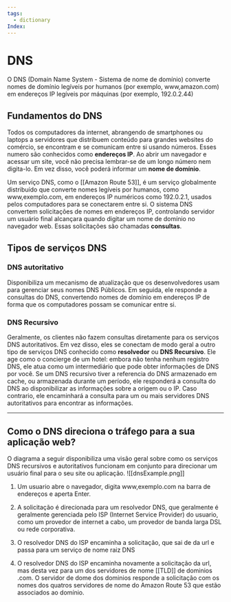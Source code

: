 ```yaml
---
tags:
  - dictionary
Index:
---
```


# DNS
O DNS (Domain Name System - Sistema de nome de domínio) converte nomes de domínio legíveis por humanos (por exemplo, www,amazon.com) em endereços IP legíveis por máquinas (por exemplo, 192.0.2.44)

## Fundamentos do DNS
Todos os computadores da internet, abrangendo de smartphones ou laptops a servidores que distribuem conteúdo para grandes websites do comércio, se encontram e se comunicam entre si usando números. Esses numero são conhecidos como **endereços IP**. Ao abrir um navegador e acessar um site, você não precisa lembrar-se de um longo número nem digita-lo. Em vez disso, você poderá informar um **nome de domínio**.

Um serviço DNS, como o [[Amazon Route 53]], é um serviço globalmente distribuído que converte nomes legíveis por humanos, como www,exemplo.com, em endereços IP numéricos como 192.0.2.1, usados pelos computadores para se conectarem entre si. O sistema DNS convertem solicitações de nomes em endereços IP, controlando servidor um usuário final alcançara quando digitar um nome de domínio no navegador web. Essas solicitações são chamadas **consultas**.

## Tipos de serviços DNS
### DNS autoritativo
Disponibiliza um mecanismo de atualização que os desenvolvedores usam para gerenciar seus nomes DNS Públicos. Em seguida, ele responde a consultas do DNS, convertendo nomes de domínio em endereços IP de forma que os computadores possam se comunicar entre si.

### DNS Recursivo
Geralmente, os clientes não fazem consultas diretamente para os serviços DNS autoritativos. Em vez disso, eles se conectam de modo geral a outro tipo de serviços DNS conhecido como **resolvedor** ou **DNS Recursivo**. Ele age como o concierge de um hotel: embora não tenha nenhum registro DNS, ele atua como um intermediário que pode obter informações de DNS por você. Se um DNS recursivo tiver a referencia do DNS armazenado em cache, ou armazenada durante um período, ele responderá a consulta do DNS ao disponibilizar as informações sobre a origem ou o IP. Caso contrario, ele encaminhará a consulta para um ou mais servidores DNS autoritativos para encontrar as informações. 

---
## Como o DNS direciona o tráfego para a sua aplicação web?

O diagrama a seguir disponibiliza uma visão geral sobre como os serviços DNS recursivos e autoritativos funcionam em conjunto para direcionar um usuário final para o seu site ou aplicação.
![[dnsExample.png]]

1. Um usuario abre o navegador, digita www,exemplo.com na barra de endereços e aperta Enter.

2. A solicitação é direcionada para um resolvedor DNS, que geralmente é geralmente gerenciada pelo ISP (Internet Service Provider) do usuario, como um provedor de internet a cabo, um provedor de banda larga DSL ou rede corporativa.

3. O resolvedor DNS do ISP encaminha a solicitação, que sai de da url e passa para um serviço de nome raiz DNS

4. O resolvedor DNS do ISP encaminha novamente a solicitação da url, mas desta vez para um dos servidores de nome [[TLD]] de dominios .com. O servidor de dome dos dominios responde a solicitação com os nomes dos quatros servidores de nome do Amazon Route 53 que estão associados ao domínio.